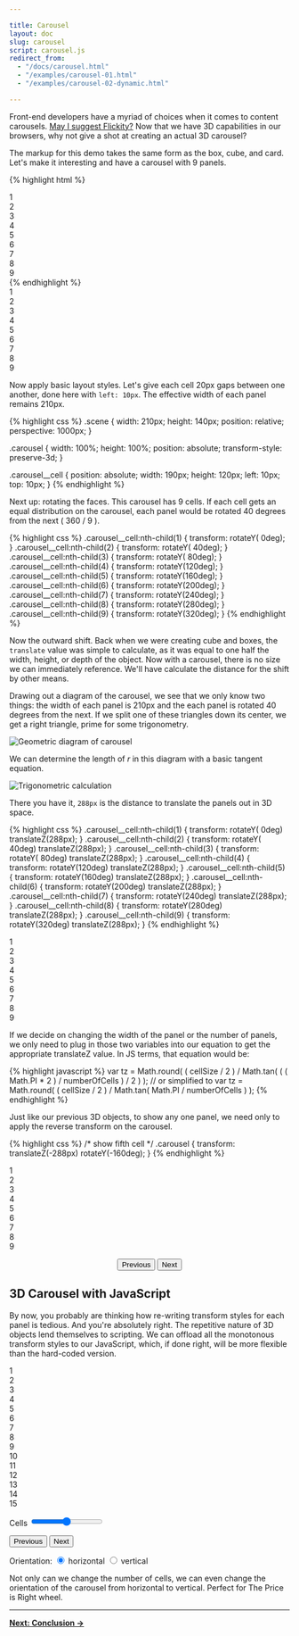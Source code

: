 ```yaml
---

title: Carousel
layout: doc
slug: carousel
script: carousel.js
redirect_from:
  - "/docs/carousel.html"
  - "/examples/carousel-01.html"
  - "/examples/carousel-02-dynamic.html"

---
```


Front-end developers have a myriad of choices when it comes to content carousels. [May I suggest Flickity?](https://flickity.metafizzy.co) Now that we have 3D capabilities in our browsers, why not give a shot at creating an actual 3D carousel?

The markup for this demo takes the same form as the box, cube, and card. Let's make it interesting and have a carousel with 9 panels.

{% highlight html %}
<div class="scene">
  <div class="carousel">
    <div class="carousel__cell">1</div>
    <div class="carousel__cell">2</div>
    <div class="carousel__cell">3</div>
    <div class="carousel__cell">4</div>
    <div class="carousel__cell">5</div>
    <div class="carousel__cell">6</div>
    <div class="carousel__cell">7</div>
    <div class="carousel__cell">8</div>
    <div class="carousel__cell">9</div>
  </div>
</div>
{% endhighlight %}

<div class="scene">
  <div class="carousel carousel--step0">
    <div class="carousel__cell">1</div>
    <div class="carousel__cell">2</div>
    <div class="carousel__cell">3</div>
    <div class="carousel__cell">4</div>
    <div class="carousel__cell">5</div>
    <div class="carousel__cell">6</div>
    <div class="carousel__cell">7</div>
    <div class="carousel__cell">8</div>
    <div class="carousel__cell">9</div>
  </div>
</div>

Now apply basic layout styles. Let's give each cell 20px gaps between one another, done here with `left: 10px`. The effective width of each panel remains 210px.

{% highlight css %}
.scene {
  width: 210px;
  height: 140px;
  position: relative;
  perspective: 1000px;
}

.carousel {
  width: 100%;
  height: 100%;
  position: absolute;
  transform-style: preserve-3d;
}

.carousel__cell {
  position: absolute;
  width: 190px;
  height: 120px;
  left: 10px;
  top: 10px;
}
{% endhighlight %}

Next up: rotating the faces. This carousel has 9 cells. If each cell gets an equal distribution on the carousel, each panel would be rotated 40 degrees from the next ( 360 / 9 ).

{% highlight css %}
.carousel__cell:nth-child(1) { transform: rotateY(  0deg); }
.carousel__cell:nth-child(2) { transform: rotateY( 40deg); }
.carousel__cell:nth-child(3) { transform: rotateY( 80deg); }
.carousel__cell:nth-child(4) { transform: rotateY(120deg); }
.carousel__cell:nth-child(5) { transform: rotateY(160deg); }
.carousel__cell:nth-child(6) { transform: rotateY(200deg); }
.carousel__cell:nth-child(7) { transform: rotateY(240deg); }
.carousel__cell:nth-child(8) { transform: rotateY(280deg); }
.carousel__cell:nth-child(9) { transform: rotateY(320deg); }
{% endhighlight %}

Now the outward shift. Back when we were creating cube and boxes, the `translate` value was simple to calculate, as it was equal to one half the width, height, or depth of the object. Now with a carousel, there is no size we can immediately reference. We'll have calculate the distance for the shift by other means.

Drawing out a diagram of the carousel, we see that we only know two things: the width of each panel is 210px and the each panel is rotated 40 degrees from the next. If we split one of these triangles down its center, we get a right triangle, prime for some trigonometry.

![Geometric diagram of carousel](../img/diagram.png)

We can determine the length of _r_ in this diagram with a basic tangent equation.

![Trigonometric calculation](../img/calc.png)

There you have it, `288px` is the distance to translate the panels out in 3D space.

{% highlight css %}
.carousel__cell:nth-child(1) { transform: rotateY(  0deg) translateZ(288px); }
.carousel__cell:nth-child(2) { transform: rotateY( 40deg) translateZ(288px); }
.carousel__cell:nth-child(3) { transform: rotateY( 80deg) translateZ(288px); }
.carousel__cell:nth-child(4) { transform: rotateY(120deg) translateZ(288px); }
.carousel__cell:nth-child(5) { transform: rotateY(160deg) translateZ(288px); }
.carousel__cell:nth-child(6) { transform: rotateY(200deg) translateZ(288px); }
.carousel__cell:nth-child(7) { transform: rotateY(240deg) translateZ(288px); }
.carousel__cell:nth-child(8) { transform: rotateY(280deg) translateZ(288px); }
.carousel__cell:nth-child(9) { transform: rotateY(320deg) translateZ(288px); }
{% endhighlight %}

<div class="scene scene--carousel">
  <div class="carousel">
    <div class="carousel__cell">1</div>
    <div class="carousel__cell">2</div>
    <div class="carousel__cell">3</div>
    <div class="carousel__cell">4</div>
    <div class="carousel__cell">5</div>
    <div class="carousel__cell">6</div>
    <div class="carousel__cell">7</div>
    <div class="carousel__cell">8</div>
    <div class="carousel__cell">9</div>
  </div>
</div>

If we decide on changing the width of the panel or the number of panels, we only need to plug in those two variables into our equation to get the appropriate translateZ value. In JS terms, that equation would be:

{% highlight javascript %}
var tz = Math.round( ( cellSize / 2 ) /
  Math.tan( ( ( Math.PI * 2 ) / numberOfCells ) / 2 ) );
// or simplified to
var tz = Math.round( ( cellSize / 2 ) /  Math.tan( Math.PI / numberOfCells ) );
{% endhighlight %}

Just like our previous 3D objects, to show any one panel, we need only to apply the reverse transform on the carousel.

{% highlight css %}
/* show fifth cell */
.carousel {
  transform: translateZ(-288px) rotateY(-160deg);
}
{% endhighlight %}

<div class="demo demo--rotate-carousel">
  <div class="scene scene--carousel">
    <div class="carousel">
      <div class="carousel__cell">1</div>
      <div class="carousel__cell">2</div>
      <div class="carousel__cell">3</div>
      <div class="carousel__cell">4</div>
      <div class="carousel__cell">5</div>
      <div class="carousel__cell">6</div>
      <div class="carousel__cell">7</div>
      <div class="carousel__cell">8</div>
      <div class="carousel__cell">9</div>
    </div>
  </div>
  <p style="text-align: center;">
    <button class="previous-button">Previous</button>
    <button class="next-button">Next</button>
  </p>
</div>

## 3D Carousel with JavaScript

By now, you probably are thinking how re-writing transform styles for each panel is tedious. And you're absolutely right. The repetitive nature of 3D objects lend themselves to scripting. We can offload all the monotonous transform styles to our JavaScript, which, if done right, will be more flexible than the hard-coded version.

<div class="demo demo--dynamic-carousel">
  <div class="scene scene--carousel">
    <div class="carousel carousel--dynamic">
      <div class="carousel__cell">1</div>
      <div class="carousel__cell">2</div>
      <div class="carousel__cell">3</div>
      <div class="carousel__cell">4</div>
      <div class="carousel__cell">5</div>
      <div class="carousel__cell">6</div>
      <div class="carousel__cell">7</div>
      <div class="carousel__cell">8</div>
      <div class="carousel__cell">9</div>
      <div class="carousel__cell">10</div>
      <div class="carousel__cell">11</div>
      <div class="carousel__cell">12</div>
      <div class="carousel__cell">13</div>
      <div class="carousel__cell">14</div>
      <div class="carousel__cell">15</div>
    </div>
  </div>
  <div class="dynamic-carousel-options" style="">
    <p>
      <label>
        Cells
        <input class="cells-range" type="range" min="3" max="15" value="9" />
      </label>
    </p>
    <p>
      <button class="previous-button">Previous</button>
      <button class="next-button">Next</button>
    </p>
    <p>
      Orientation:
      <label>
        <input type="radio" name="orientation" value="horizontal" checked />
        horizontal
      </label>
      <label>
        <input type="radio" name="orientation" value="vertical" />
        vertical
      </label>
    </p>
  </div>
</div>

Not only can we change the number of cells, we can even change the orientation of the carousel from horizontal to vertical. Perfect for The Price is Right wheel.

* * *

[**Next: Conclusion &rarr;**](conclusion.html)

